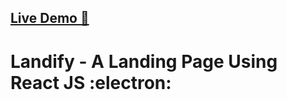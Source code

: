 ## [Live Demo :tada:]('https://friendly-borg-01e221.netlify.app/') 
# Landify - A Landing Page Using React JS :electron:

